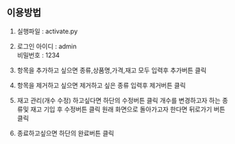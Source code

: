 ## 이용방법

1. 실행파일 : activate.py

2. 로그인 아이디 : admin  
       비밀번호 : 1234

3. 항목을 추가하고 싶으면 종류,상품명,가격,재고 모두 입력후 추가버튼 클릭

4. 항목을 제거하고 싶으면 제거하고 싶은 종류 입력후 제거버튼 클릭

5. 재고 관리(개수 수정) 하고싶다면 하단의 수정버튼 클릭 
   개수를 변경하고자 하는 종류및 재고 기입 후 수정버튼 클릭
   원래 화면으로 돌아가고자 한다면 뒤로가기 버튼 클릭

6. 종료하고싶으면 하단의 완료버튼 클릭